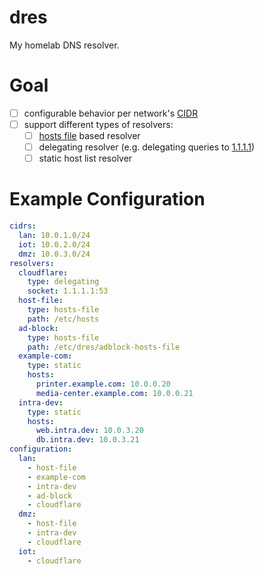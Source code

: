 # dres

My homelab DNS resolver.

# Goal

- [ ] configurable behavior per network's [CIDR](https://en.wikipedia.org/wiki/Classless_Inter-Domain_Routing)
- [ ] support different types of resolvers:
    - [ ] [hosts file](https://en.wikipedia.org/wiki/Hosts_(file)) based resolver
    - [ ] delegating resolver (e.g. delegating queries to [1.1.1.1](https://1.1.1.1/))
    - [ ] static host list resolver

# Example Configuration

```yaml
cidrs:
  lan: 10.0.1.0/24
  iot: 10.0.2.0/24
  dmz: 10.0.3.0/24
resolvers:
  cloudflare:
    type: delegating
    socket: 1.1.1.1:53
  host-file:
    type: hosts-file
    path: /etc/hosts
  ad-block:
    type: hosts-file
    path: /etc/dres/adblock-hosts-file
  example-com:
    type: static
    hosts:
      printer.example.com: 10.0.0.20
      media-center.example.com: 10.0.0.21
  intra-dev:
    type: static
    hosts:
      web.intra.dev: 10.0.3.20
      db.intra.dev: 10.0.3.21
configuration:
  lan:
    - host-file
    - example-com
    - intra-dev
    - ad-block
    - cloudflare
  dmz:
    - host-file
    - intra-dev
    - cloudflare
  iot:
    - cloudflare
```